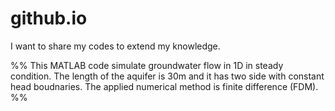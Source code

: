 # github.io
I want to share my codes to extend my knowledge.

%%
This MATLAB code simulate groundwater flow in 1D in steady condition. The length of the aquifer is 30m and it has two side with constant head boudnaries.
The applied numerical method is finite difference (FDM).
%%
